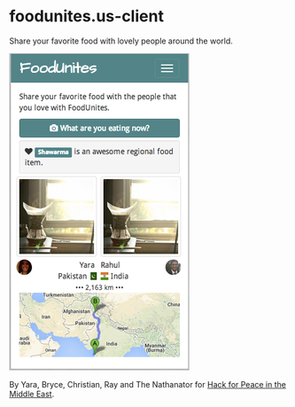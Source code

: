 foodunites.us-client
====================

Share your favorite food with lovely people around the world.

![Screenshot](/img/screenshot.png)

By Yara, Bryce, Christian, Ray and The Nathanator for [Hack for Peace in the Middle East](http://www.eventbrite.com/e/hack-for-peace-in-the-middle-east-tickets-9933085125).